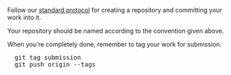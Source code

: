 
Follow our [standard protocol]({{site.base}}/infra/submit-via-git/) for creating a repository and committing your work into it. 

Your repository should be named according to the convention given above.

When you're completely done, remember to tag your work for submission.

<pre>
  git tag submission
  git push origin --tags
</pre>
